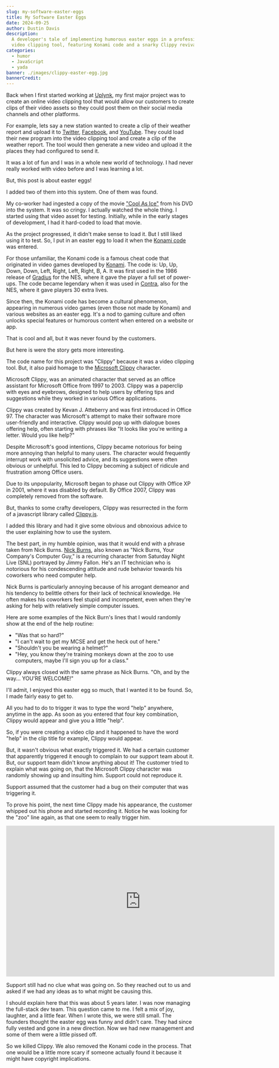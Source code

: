 ```yaml
---
slug: my-software-easter-eggs
title: My Software Easter Eggs
date: 2024-09-25
author: Dustin Davis
description:
  A developer's tale of implementing humorous easter eggs in a professional
  video clipping tool, featuring Konami code and a snarky Clippy revival.
categories:
  - humor
  - JavaScript
  - yada
banner: ./images/clippy-easter-egg.jpg
bannerCredit:
---
```


Back when I first started working at [Uplynk](https://www.uplynk.com/), my first
major project was to create an online video clipping tool that would allow our
customers to create clips of their video assets so they could post them on their
social media channels and other platforms.

For example, lets say a new station wanted to create a clip of their weather
report and upload it to [Twitter](https://twitter.com),
[Facebook](https://www.facebook.com), and [YouTube](https://www.youtube.com).
They could load their new program into the video clipping tool and create a clip
of the weather report. The tool would then generate a new video and upload it
the places they had configured to send it.

It was a lot of fun and I was in a whole new world of technology. I had never
really worked with video before and I was learning a lot.

But, this post is about easter eggs!

I added two of them into this system. One of them was found.

My co-worker had ingested a copy of the movie
["Cool As Ice"](https://www.imdb.com/title/tt0101615/) from his DVD into the
system. It was so cringy. I actually watched the whole thing. I started using
that video asset for testing. Initially, while in the early stages of
development, I had it hard-coded to load that movie.

As the project progressed, it didn't make sense to load it. But I still liked
using it to test. So, I put in an easter egg to load it when the
[Konami code](https://en.wikipedia.org/wiki/Konami_Code) was entered.

For those unfamiliar, the Konami code is a famous cheat code that originated in
video games developed by [Konami](https://www.konami.com/). The code is: Up, Up,
Down, Down, Left, Right, Left, Right, B, A. It was first used in the 1986
release of [Gradius](<https://en.wikipedia.org/wiki/Gradius_(video_game)>) for
the NES, where it gave the player a full set of power-ups. The code became
legendary when it was used in
[Contra](<https://en.wikipedia.org/wiki/Contra_(video_game)>), also for the NES,
where it gave players 30 extra lives.

Since then, the Konami code has become a cultural phenomenon, appearing in
numerous video games (even those not made by Konami) and various websites as an
easter egg. It's a nod to gaming culture and often unlocks special features or
humorous content when entered on a website or app.

That is cool and all, but it was never found by the customers.

But here is were the story gets more interesting.

The code name for this project was "Clippy" because it was a video clipping
tool. But, it also paid homage to the
[Microsoft Clippy](https://en.wikipedia.org/wiki/Office_Assistant) character.

Microsoft Clippy, was an animated character that served as an office assistant
for Microsoft Office from 1997 to 2003. Clippy was a paperclip with eyes and
eyebrows, designed to help users by offering tips and suggestions while they
worked in various Office applications.

Clippy was created by Kevan J. Atteberry and was first introduced in Office 97.
The character was Microsoft's attempt to make their software more user-friendly
and interactive. Clippy would pop up with dialogue boxes offering help, often
starting with phrases like "It looks like you're writing a letter. Would you
like help?"

Despite Microsoft's good intentions, Clippy became notorious for being more
annoying than helpful to many users. The character would frequently interrupt
work with unsolicited advice, and its suggestions were often obvious or
unhelpful. This led to Clippy becoming a subject of ridicule and frustration
among Office users.

Due to its unpopularity, Microsoft began to phase out Clippy with Office XP in
2001, where it was disabled by default. By Office 2007, Clippy was completely
removed from the software.

But, thanks to some crafty developers, Clippy was resurrected in the form of a
javascript library called [Clippy.js](https://mklab.eu.org/clippy/).

I added this library and had it give some obvious and obnoxious advice to the
user explaining how to use the system.

The best part, in my humble opinion, was that it would end with a phrase taken
from Nick Burns.
[Nick Burns](http://www.snlarchives.net/Sketches/?Nick_Burns,_Your_Company's_Computer_Guy),
also known as "Nick Burns, Your Company's Computer Guy," is a recurring
character from Saturday Night Live (SNL) portrayed by Jimmy Fallon. He's an IT
technician who is notorious for his condescending attitude and rude behavior
towards his coworkers who need computer help.

Nick Burns is particularly annoying because of his arrogant demeanor and his
tendency to belittle others for their lack of technical knowledge. He often
makes his coworkers feel stupid and incompetent, even when they're asking for
help with relatively simple computer issues.

Here are some examples of the Nick Burn's lines that I would randomly show at
the end of the help routine:

- "Was that so hard?"
- "I can't wait to get my MCSE and get the heck out of here."
- "Shouldn't you be wearing a helmet?"
- "Hey, you know they're training monkeys down at the zoo to use computers,
  maybe I'll sign you up for a class."

Clippy always closed with the same phrase as Nick Burns. "Oh, and by the way...
YOU'RE WELCOME!"

I'll admit, I enjoyed this easter egg so much, that I wanted it to be found. So,
I made fairly easy to get to.

All you had to do to trigger it was to type the word "help" anywhere, anytime in
the app. As soon as you entered that four key combination, Clippy would appear
and give you a little "help".

So, if you were creating a video clip and it happened to have the word "help" in
the clip title for example, Clippy would appear.

But, it wasn't obvious what exactly triggered it. We had a certain customer that
apparently triggered it enough to complain to our support team about it. But,
our support team didn't know anything about it! The customer tried to explain
what was going on, that the Microsoft Clippy character was randomly showing up
and insulting him. Support could not reproduce it.

Support assumed that the customer had a bug on their computer that was
triggering it.

To prove his point, the next time Clippy made his appearance, the customer
whipped out his phone and started recording it. Notice he was looking for the
"zoo" line again, as that one seem to really trigger him.

<iframe width="720" height="405" src="https://www.youtube.com/embed/U7C9T_QL1zU?si=Wk3j1pHj2T7Sz4Gv" title="YouTube video player" frameborder="0" allow="accelerometer; autoplay; clipboard-write; encrypted-media; gyroscope; picture-in-picture; web-share" referrerpolicy="strict-origin-when-cross-origin" allowfullscreen></iframe>

Support still had no clue what was going on. So they reached out to us and asked
if we had any ideas as to what might be causing this.

I should explain here that this was about 5 years later. I was now managing the
full-stack dev team. This question came to me. I felt a mix of joy, laughter,
and a little fear. When I wrote this, we were still small. The founders thought
the easter egg was funny and didn't care. They had since fully vested and gone
in a new direction. Now we had new management and some of them were a little
pissed off.

So we killed Clippy. We also removed the Konami code in the process. That one
would be a little more scary if someone actually found it because it might have
copyright implications.
